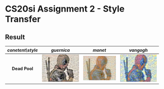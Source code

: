 # CS20si Assignment 2 - Style Transfer

## Result

*conetent\style* | *guernica* | *monet* | *vangogh*
:---: | :---: | :---: | :---:
**Dead Pool** | ![Generated Image](https://github.com/kozistr/ML-Study/blob/master/CS20si/assignments/02_style_transfer/outputs/deadpool_guernica_299.png) | ![Generated Image](https://github.com/kozistr/ML-Study/blob/master/CS20si/assignments/02_style_transfer/outputs/deadpool_monet_299.png) | ![Generated Image](https://github.com/kozistr/ML-Study/blob/master/CS20si/assignments/02_style_transfer/outputs/deadpool_vangogh_299.png)
